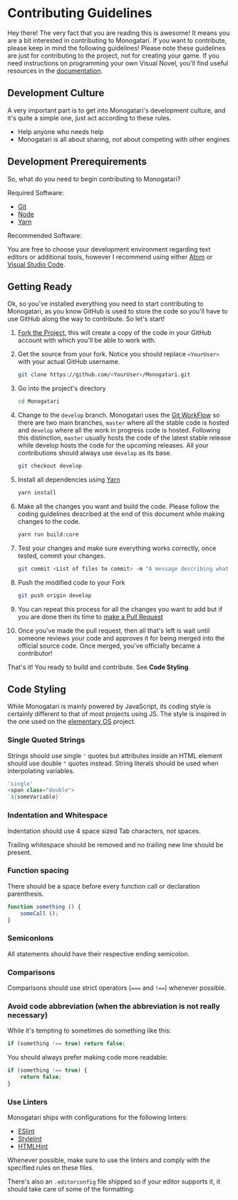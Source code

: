 # Contributing Guidelines

Hey there! The very fact that you are reading this is awesome! It means you are
a bit interested in contributing to Monogatari. If you want to contribute, please
keep in mind the following guidelines! Please note these guidelines are just for
contributing to the project, not for creating your game. If you need instructions
on programming your own Visual Novel, you'll find useful resources in the [documentation](https://developers.monogatari.io/documentation/).

## Development Culture
A very important part is to get into Monogatari's development culture, and it's
quite a simple one, just act according to these rules.
* Help anyone who needs help
* Monogatari is all about sharing, not about competing with other engines


## Development Prerequirements
So, what do you need to begin contributing to Monogatari?

Required Software:

- [Git](https://git-scm.com/)
- [Node](https://nodejs.org/)
- [Yarn](https://yarnpkg.com/en/)

Recommended Software:

You are free to choose your development environment regarding text editors or
additional tools, however I recommend using either [Atom](https://atom.io/) or [Visual Studio Code](https://code.visualstudio.com/).

## Getting Ready

Ok, so you've installed everything you need to start contributing to Monogatari,
as you know GitHub is used to store the code so you'll have to use GitHub along
the way to contribute. So let's start!

1. [Fork the Project](https://help.github.com/articles/fork-a-repo/), this will
   create a copy of the code in your GitHub account with which you'll be able to
   work with.

2. Get the source from your fork. Notice you should replace `<YourUser>` with your
   actual GitHub username.

   ```bash
   git clone https://github.com/<YourUser>/Monogatari.git
   ```

3. Go into the project's directory

   ```bash
   cd Monogatari
   ```

4. Change to the `develop` branch. Monogatari uses the [Git WorkFlow](https://git-scm.com/book/en/v2/Git-Branching-Branching-Workflows) so there are
   two main branches, `master` where all the stable code is hosted
   and `develop` where all the work in progress code is hosted. Following 
   this distinction, `master` usually hosts the code of the latest stable 
   release while develop hosts the code for the upcoming releases. All
   your contributions should always use `develop` as its base.

   ```bash
   git checkout develop
   ```

5. Install all dependencies using [Yarn](https://yarnpkg.com/en/)

   ```bash
   yarn install
   ```

6. Make all the changes you want and build the code. Please follow the 
   coding guidelines described at the end of this document while making
   changes to the code.

   ```bash
   yarn run build:core
   ```

7. Test your changes and make sure everything works correctly, once
   tested, commit your changes.

   ```bash
   git commit <List of files to commit> -m "A message describing what you did in present tense, should start with a capital letter."
   ```

8. Push the modified code to your Fork

   ```bash
   git push origin develop
   ```

9. You can repeat this process for all the changes you want to add but if 
   you are done then its time to [make a Pull Request](https://help.github.com/articles/creating-a-pull-request/)

10. Once you've made the pull request, then all that's left is wait until
   someone reviews your code and approves it for being merged into the 
   official source code. Once merged, you've officially became a 
   contributor!


That's it! You ready to build and contribute. See **Code Styling**.

## Code Styling

While Monogatari is mainly powered by JavaScript, its coding style is certainly
different to that of most projects using JS. The style is inspired in the one used
on the [elementary OS](https://elementary.io/docs/code/reference#reference) project.

### Single Quoted Strings

Strings should use single `'` quotes but attributes inside an HTML element should
use double `"` quotes instead. String literals should be used when interpolating
variables.

```javascript
'single'
<span class="double">
`${someVariable}`
```

### Indentation and Whitespace

Indentation should use 4 space sized Tab characters, not spaces.

Trailing whitespace should be removed and no trailing new line should be present.

### Function spacing

There should be a space before every function call or declaration parenthesis.

```javascript
function something () {
	someCall ();
}
```

### Semiconlons

All statements should have their respective ending semicolon.

### Comparisons

Comparisons should use strict operators (`===` and `!==`) whenever possible.

### Avoid code abbreviation (when the abbreviation is not really necessary)

While it's tempting to sometimes do something like this:

```javascript
if (something !== true) return false;
```

You should always prefer making code more readable:

```javascript
if (something !== true) {
    return false;
}
```

### Use Linters
Monogatari ships with configurations for the following linters:
* [ESlint](https://eslint.org/)
* [Stylelint](https://stylelint.io/)
* [HTMLHint](http://htmlhint.com/)

Whenever possible, make sure to use the linters and comply with the
specified rules on these files.

There's also an `.editorconfig` file shipped so if your editor
supports it, it should take care of some of the formatting.